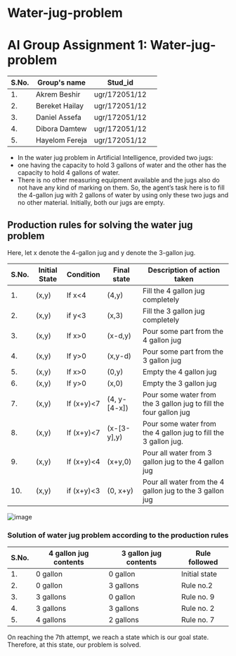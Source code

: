# Water-jug-problem
# AI Group Assignment 1:  Water-jug-problem



|S.No. |Group's name	                | Stud_id            ||
|------|-----------------------|-----------------------|------|
| 1.   |	Akrem Beshir                |  ugr/172051/12   |  |
| 2.   |	Bereket Hailay              |  ugr/172051/12   |  |
| 3.   |	Daniel Assefa	            |  ugr/172051/12   |  |
| 4.   |	Dibora Damtew	            |  ugr/172051/12   |  |
| 5.   |	Hayelom Fereja	            |  ugr/172051/12   |  |




 
 
- In the water jug problem in Artificial Intelligence,  provided two jugs: 
- one having the capacity to hold 3 gallons of water and the other has the capacity to hold 4 gallons of water.
- There is no other measuring equipment available and the jugs also do not have any kind of marking on them. So, the agent’s task here is to fill the 4-gallon jug with 2 gallons of water by using only these two jugs and no other material. Initially, both our jugs are empty.
 
 ## Production rules for solving the water jug problem
Here, let x denote the 4-gallon jug and y denote the 3-gallon jug.

| S.No. |	Initial State	| Condition    |	Final state  |	Description of action taken                                          |
|-------|---------------|--------------|--------------|----------------------------------------------------------------------|
| 1.    |	(x,y)	        | If x<4	      | (4,y)	       | Fill the 4 gallon jug completely                                     |
| 2.    |	(x,y)         |	if y<3       |	(x,3)	       | Fill the 3 gallon jug completely                                     |
| 3.	   |(x,y)	         | If x>0	      | (x-d,y)	     | Pour some part from the 4 gallon jug                                 |
| 4.	   | (x,y)	        | If y>0	      | (x,y-d)	     | Pour some part from the 3 gallon jug                                 |
| 5.    |	(x,y)	        | If x>0	      | (0,y)	       | Empty the 4 gallon jug                                               |
| 6.	   |(x,y)	         | If y>0	      | (x,0)        |	Empty the 3 gallon jug                                               |
| 7.	   |(x,y)	         | If (x+y)<7	  | (4, y-[4-x])	| Pour some water from the 3 gallon jug to fill the four gallon jug    |
| 8.	   |(x,y)	         | If (x+y)<7	  | (x-[3-y],y)	 |Pour some water from the 4 gallon jug to fill the 3 gallon jug.       |
| 9.	   |(x,y)	         | If (x+y)<4	  | (x+y,0)	     |Pour all water from 3 gallon jug to the 4 gallon jug                  |
| 10.	  |(x,y)	         |if (x+y)<3	   | (0, x+y)	    |Pour all water from the 4 gallon jug to the 3 gallon jug              |

![image](https://github.com/Siddhipatade/Water-jug-problem/assets/91780318/c686d388-c60e-49f3-ad1f-514d3d7afcae)


### Solution of water jug problem according to the production rules
|S.No.	| 4 gallon jug contents	| 3 gallon jug contents |	Rule followed |
|------|-----------------------|-----------------------|---------------|
| 1.   |	0 gallon              |	0 gallon	             | Initial state |
| 2.   |	0 gallon              |	3 gallons	            | Rule no.2     |
| 3.   |	3 gallons	            | 0 gallon	             | Rule no. 9    |
| 4.   |	3 gallons	            | 3 gallons	            | Rule no. 2    |
| 5.   |	4 gallons	            | 2 gallons	            | Rule no. 7    |


On reaching the 7th attempt, we reach a state which is our goal state. Therefore, at this state, our problem is solved.
